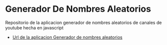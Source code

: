 # Generador De Nombres Aleatorios

Repositorio de la aplicacion generador de nombres aleatorios de canales de youtube hecha en javascript

- [Url de la aplicacion Generador de nombres aleatorios](https://Axe10rellana.github.io/generadordenombres/generadordenombres)
